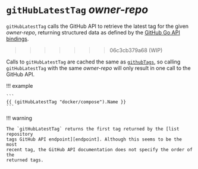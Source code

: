 # `gitHubLatestTag` *owner-repo*

`gitHubLatestTag` calls the GitHub API to retrieve the latest tag for the given
*owner-repo*, returning structured data as defined by the [GitHub Go API
bindings][bindings].
>>>>>>> 06c3cb379a68 (WIP)

Calls to `gitHubLatestTag` are cached the same as [`githubTags`][tags],
so calling `gitHubLatestTag` with the same *owner-repo* will only result in one
call to the GitHub API.

!!! example

    ```
    {{ (gitHubLatestTag "docker/compose").Name }}
    ```

!!! warning

    The `gitHubLatestTag` returns the first tag returned by the [list repository
    tags GitHub API endpoint][endpoint]. Although this seems to be the most
    recent tag, the GitHub API documentation does not specify the order of the
    returned tags.

[bindings]: https://pkg.go.dev/github.com/google/go-github/v69/github#RepositoryTag
[tags]: /reference/templates/github-functions/gitHubTags.md
[endpoint]: https://docs.github.com/en/rest/repos/repos#list-repository-tags
